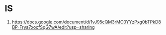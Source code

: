 # IS

1. https://docs.google.com/document/d/1vJ95cQM3rMC0YYzPxg0bTPkD8BP-Frya7xocfSqG7wA/edit?usp=sharing